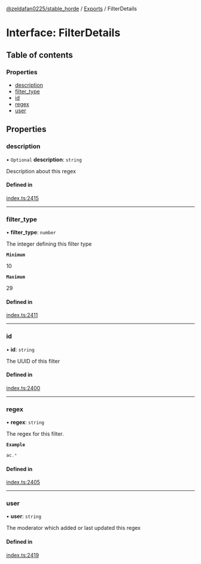 [@zeldafan0225/stable_horde](../README.md) / [Exports](../modules.md) / FilterDetails

# Interface: FilterDetails

## Table of contents

### Properties

- [description](FilterDetails.md#description)
- [filter\_type](FilterDetails.md#filter_type)
- [id](FilterDetails.md#id)
- [regex](FilterDetails.md#regex)
- [user](FilterDetails.md#user)

## Properties

### description

• `Optional` **description**: `string`

Description about this regex

#### Defined in

[index.ts:2415](https://github.com/ZeldaFan0225/stable_horde/blob/bf3b9d2/index.ts#L2415)

___

### filter\_type

• **filter\_type**: `number`

The integer defining this filter type

**`Minimum`**

10

**`Maximum`**

29

#### Defined in

[index.ts:2411](https://github.com/ZeldaFan0225/stable_horde/blob/bf3b9d2/index.ts#L2411)

___

### id

• **id**: `string`

The UUID of this filter

#### Defined in

[index.ts:2400](https://github.com/ZeldaFan0225/stable_horde/blob/bf3b9d2/index.ts#L2400)

___

### regex

• **regex**: `string`

The regex for this filter.

**`Example`**

```ts
ac.*
```

#### Defined in

[index.ts:2405](https://github.com/ZeldaFan0225/stable_horde/blob/bf3b9d2/index.ts#L2405)

___

### user

• **user**: `string`

The moderator which added or last updated this regex

#### Defined in

[index.ts:2419](https://github.com/ZeldaFan0225/stable_horde/blob/bf3b9d2/index.ts#L2419)

